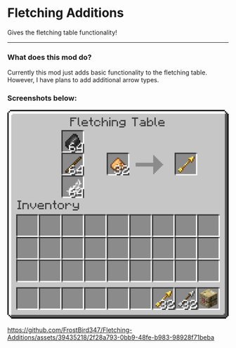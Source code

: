# Fletching Additions

Gives the fletching table functionality!
<hr>

### What does this mod do?
 Currently this mod just adds basic functionality to the fletching table.<br>
However, I have plans to add additional arrow types.

### Screenshots below:
 ![Fletching Table GUI](./media/Crafting.png)<br>

https://github.com/FrostBird347/Fletching-Additions/assets/39435218/2f28a793-0bb9-48fe-b983-98928f71beba
